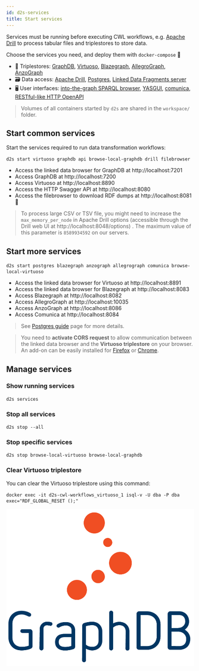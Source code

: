 ```yaml
---
id: d2s-services
title: Start services
---
```



Services must be running before executing CWL workflows, e.g. [Apache Drill](https://github.com/MaastrichtU-IDS/apache-drill) to process tabular files and triplestores to store data.

Choose the services you need, and deploy them with `docker-compose` 🐳

* 🔗 Triplestores: [GraphDB](/docs/services-triplestores#graphdb), [Virtuoso](/docs/services-triplestores#virtuoso), [Blazegraph](/docs/services-triplestores#blazegraph), [AllegroGraph](/docs/services-triplestores#allegrograph), [AnzoGraph](/docs/services-triplestores#anzograph)
* 🗃️ Data access: [Apache Drill](/docs/services-convert#apache-drill), [Postgres](/docs/guide-postgres), [Linked Data Fragments server](/docs/services-triplestores#linked-data-fragments-server)
* 🖥️ User interfaces: [into-the-graph SPARQL browser](/docs/services-webui#into-the-graph), [YASGUI](/docs/services-webui#yasgui), [comunica](/docs/services-webui#comunica-widget), [RESTful-like HTTP OpenAPI](/docs/services-access-rdf#d2s-api)

> Volumes of all containers started by `d2s` are shared in the `workspace/` folder.

## Start common services

Start the services required to run data transformation workflows:

```shell
d2s start virtuoso graphdb api browse-local-graphdb drill filebrowser
```

* Access the linked data browser for GraphDB at http://localhost:7201
* Access GraphDB at http://localhost:7200
* Access Virtuoso at http://localhost:8890
* Access the HTTP Swagger API at http://localhost:8080
* Access the filebrowser to download RDF dumps at http://localhost:8081 📂 

> To process large CSV or TSV file, you might need to increase the `max_memory_per_node` in Apache Drill options (accessible through the Drill web UI at http://localhost:8048/options) . The maximum value of this parameter is `8589934592` on our servers.

## Start more services

```shell
d2s start postgres blazegraph anzograph allegrograph comunica browse-local-virtuoso
```

* Access the linked data browser for Virtuoso at http://localhost:8891
* Access the linked data browser for Blazegraph at http://localhost:8083
* Access Blazegraph at http://localhost:8082
* Access AllegroGraph at http://localhost:10035
* Access AnzoGraph at http://localhost:8086
* Access Comunica at http://localhost:8084

> See [Postgres guide](/docs/guide-postgres) page for more details.

> You need to **activate CORS request** to allow communication between the linked data browser and the **Virtuoso triplestore** on your browser. An add-on can be easily installed for [Firefox](https://addons.mozilla.org/fr/firefox/addon/cors-everywhere/) or [Chrome](https://chrome.google.com/webstore/detail/allow-cors-access-control/lhobafahddgcelffkeicbaginigeejlf). 

## Manage services

### Show running services

```shell
d2s services
```

### Stop all services

```shell
d2s stop --all
```

### Stop specific services

```shell
d2s stop browse-local-virtuoso browse-local-graphdb
```

### Clear Virtuoso triplestore

You can clear the Virtuoso triplestore using this command:

```shell
docker exec -it d2s-cwl-workflows_virtuoso_1 isql-v -U dba -P dba exec="RDF_GLOBAL_RESET ();"
```

[![GraphDB](/img/graphdb-logo.png)](https://ontotext.com/products/graphdb/)


